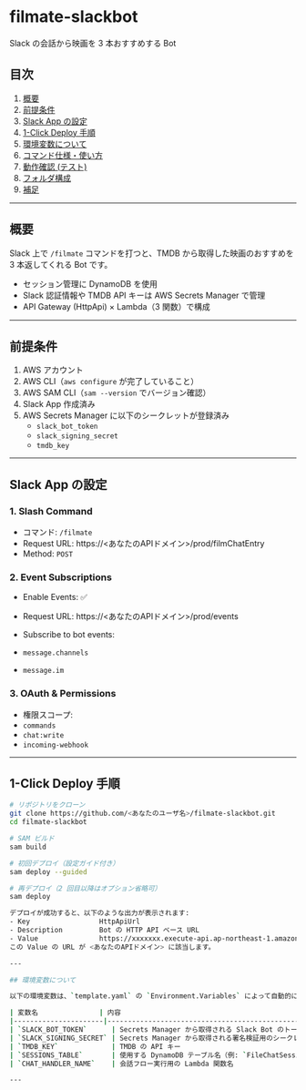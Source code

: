 # filmate-slackbot

Slack の会話から映画を 3 本おすすめする Bot

## 目次

1. [概要](#概要)  
2. [前提条件](#前提条件)  
3. [Slack App の設定](#slack-app-の設定)  
4. [1-Click Deploy 手順](#1-click-deploy-手順)  
5. [環境変数について](#環境変数について)  
6. [コマンド仕様・使い方](#コマンド仕様使い方)  
7. [動作確認 (テスト)](#動作確認-テスト)  
8. [フォルダ構成](#フォルダ構成)  
9. [補足](#補足)  

---

## 概要

Slack 上で `/filmate` コマンドを打つと、TMDB から取得した映画のおすすめを 3 本返してくれる Bot です。

- セッション管理に DynamoDB を使用  
- Slack 認証情報や TMDB API キーは AWS Secrets Manager で管理  
- API Gateway (HttpApi) × Lambda（3 関数）で構成  

---

## 前提条件

1. AWS アカウント  
2. AWS CLI（`aws configure` が完了していること）  
3. AWS SAM CLI（`sam --version` でバージョン確認）  
4. Slack App 作成済み  
5. AWS Secrets Manager に以下のシークレットが登録済み  
   - `slack_bot_token`  
   - `slack_signing_secret`  
   - `tmdb_key`  

---

## Slack App の設定

### 1. Slash Command

- コマンド: `/filmate`  
- Request URL: https://<あなたのAPIドメイン>/prod/filmChatEntry
- Method: `POST`  

### 2. Event Subscriptions

- Enable Events: ✅  
- Request URL: https://<あなたのAPIドメイン>/prod/events

- Subscribe to bot events:
- `message.channels`  
- `message.im`  

### 3. OAuth & Permissions

- 権限スコープ:
- `commands`  
- `chat:write`  
- `incoming-webhook`  

---

## 1-Click Deploy 手順

```bash
# リポジトリをクローン
git clone https://github.com/<あなたのユーザ名>/filmate-slackbot.git
cd filmate-slackbot

# SAM ビルド
sam build

# 初回デプロイ（設定ガイド付き）
sam deploy --guided

# 再デプロイ（2 回目以降はオプション省略可）
sam deploy

デプロイが成功すると、以下のような出力が表示されます:
- Key                 HttpApiUrl
- Description         Bot の HTTP API ベース URL
- Value               https://xxxxxxx.execute-api.ap-northeast-1.amazonaws.com/prod
この Value の URL が <あなたのAPIドメイン> に該当します。

---

## 環境変数について

以下の環境変数は、`template.yaml` の `Environment.Variables` によって自動的に設定されます。

| 変数名               | 内容                                                        |
|----------------------|-------------------------------------------------------------|
| `SLACK_BOT_TOKEN`      | Secrets Manager から取得される Slack Bot のトークン        |
| `SLACK_SIGNING_SECRET` | Secrets Manager から取得される署名検証用のシークレット     |
| `TMDB_KEY`             | TMDB の API キー                                            |
| `SESSIONS_TABLE`       | 使用する DynamoDB テーブル名（例: `FileChatSessions`）     |
| `CHAT_HANDLER_NAME`    | 会話フロー実行用の Lambda 関数名                           |

---
